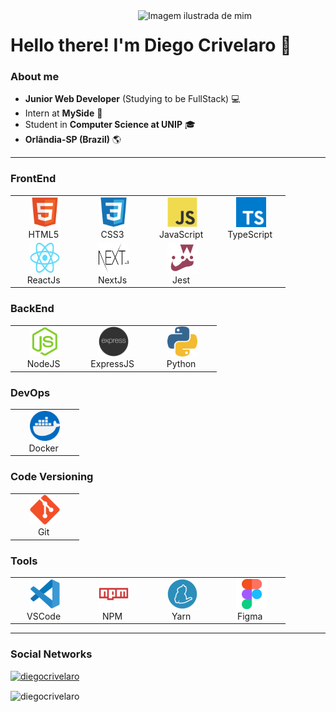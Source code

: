 <img src="./img/diego.png" alt="Imagem ilustrada de mim" align="right" max-width="300px" width="300px">

<p align="left">
    <h1>Hello there! I'm Diego Crivelaro 👋 </h1>
</p>

### About me

- **Junior Web Developer** (Studying to be FullStack) 💻
- Intern at **MySide** 🐺
- Student in **Computer Science at UNIP** 🎓
- **Orlândia-SP (Brazil)** 🌎

---

</p>

### FrontEnd

<table>
  <tr>
    <td align="center" width="96">
      <a href="#">
        <img src="./img/html5.svg" width="48" height="48" alt="HTML5" />
      </a>
      <br>HTML5&nbsp;
    </td>
    <td align="center" width="96">
      <a href="#">
        <img src="./img/css3.svg" width="48" height="48" alt="CSS3" />
      </a>
      <br>CSS3&nbsp;
    </td>
    <td align="center" width="96">
      <a href="#">
        <img src="./img/javascript.svg" width="48" height="48" alt="JavaScript" />
      </a>
      <br>JavaScript&nbsp;
    </td>
      <td align="center" width="96">
      <a href="#">
        <img src="./img/typescript.svg" width="48" height="48" alt="TypeScript" />
      </a>
      <br>TypeScript&nbsp;
    </td>
  </tr>
  <tr>
    <td align="center" width="96">
      <a href="#">
        <img src="./img/react.png" width="48" height="48" alt="React" />
      </a>
      <br>ReactJs&nbsp;
    </td>
    <td align="center" width="96">
      <a href="#">
        <img src="./img/nextjs.png" width="48" height="48" alt="NextJs" />
      </a>
      <br>NextJs&nbsp;
    </td>
    <td align="center" width="96">
      <a href="#">
        <img src="./img/jest.png" width="48" height="48" alt="Jest" />
      </a>
      <br>Jest&nbsp;
    </td>
  </tr>
</table>

### BackEnd

<table>
  <tr>
    <td align="center" width="96">
      <a href="#">
        <img src="./img/nodejs-original.svg" width="48" height="48" alt="NodeJS" />
      </a>
      <br>NodeJS&nbsp;
    </td>
      <td align="center" width="96">
      <a href="#">
        <img src="./img/express.png" width="48" height="48" alt="Express" />
      </a>
      <br>ExpressJS&nbsp;
    </td>
    <td align="center" width="96">
      <a href="#">
        <img src="./img/python.png" width="48" height="48" alt="Python" />
      </a>
      <br>Python&nbsp;
    </td>
  </tr>
</table>

### DevOps

<table>
  <tr>
    <td align="center" width="96">
      <a href="#">
        <img src="./img/docker.png" width="48" height="48" alt="Docker" />
      </a>
      <br>Docker&nbsp;
    </td>
  </tr>
</table>

### Code Versioning

<table>
  <tr>
    <td align="center" width="96">
      <a href="#">
        <img src="./img/git-original.svg" width="48" height="48" alt="Git" />
      </a>
      <br>Git&nbsp;
    </td>
  </tr>
</table>

### Tools

<table>
  <tr>
    <td align="center" width="96">
      <a href="#">
        <img src="./img/vscode.svg" width="48" height="48" alt="VSCode" />
      </a>
      <br>VSCode&nbsp;
    </td>
    <td align="center" width="96">
      <a href="#">
        <img src="./img/npm-original-wordmark.svg" width="48" height="48" alt="NPM" />
      </a>
      <br>NPM&nbsp;
    </td>
    <td align="center" width="96">
      <a href="#">
        <img src="./img/yarn.png" width="48" height="48" alt="Yarn" />
      </a>
      <br>Yarn&nbsp;
    </td>
    <td align="center" width="96">
      <a href="#">
        <img src="./img/figma-original.svg" width="48" height="48" alt="Figma" />
      </a>
      <br>Figma&nbsp;
    </td>
  </tr>
</table>

---

<h3>Social Networks</h3>
<p align="left"><a href="https://github.com/diegocrivelaro"><img src="https://github-profile-trophy.vercel.app/?username=ryo-ma&theme=tokyonight" alt="diegocrivelaro" /></a></p>
<p><img align="center" src="https://github-readme-streak-stats.herokuapp.com/?user=diegocrivelaro&theme=dark" alt="diegocrivelaro" /></p>
